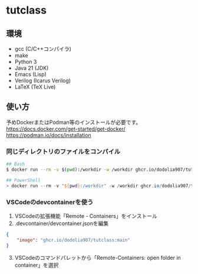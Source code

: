 # tutclass
## 環境
- gcc (C/C++コンパイラ)
- make
- Python 3
- Java 21 (JDK)
- Emacs (Lisp)
- Verilog (Icarus Verilog)
- LaTeX (TeX Live)
## 使い方
予めDockerまたはPodman等のインストールが必要です。
https://docs.docker.com/get-started/get-docker/
https://podman.io/docs/installation

### 同じディレクトリのファイルをコンパイル
```bash
## Bash
$ docker run --rm -v $(pwd):/workdir -w /workdir ghcr.io/dodolia907/tutclass:main <実行コマンド>
```
```powershell
## PowerShell
> docker run --rm -v "${pwd}:/workdir" -w /workdir ghcr.io/dodolia907/tutclass:main <実行コマンド>
```

### VSCodeのdevcontainerを使う
1. VSCodeの拡張機能「Remote - Containers」をインストール
2. .devcontainer/devcontainer.jsonを編集
```json
{
    "image": "ghcr.io/dodolia907/tutclass:main"
}
```
3. VSCodeのコマンドパレットから「Remote-Containers: open folder in container」を選択